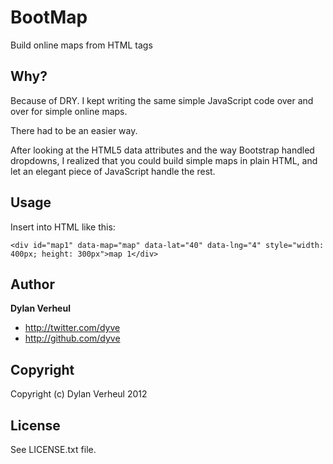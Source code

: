 BootMap
=======

Build online maps from HTML tags

Why?
----

Because of DRY. I kept writing the same simple JavaScript code over and over
for simple online maps.

There had to be an easier way.

After looking at the HTML5 data attributes and the way Bootstrap handled
dropdowns, I realized that you could build simple maps in plain HTML, and let
an elegant piece of JavaScript handle the rest.

Usage
-----

Insert into HTML like this:

    <div id="map1" data-map="map" data-lat="40" data-lng="4" style="width: 400px; height: 300px">map 1</div>


Author
------

**Dylan Verheul**

+ http://twitter.com/dyve
+ http://github.com/dyve

Copyright
---------
Copyright (c) Dylan Verheul 2012

License
-------

See LICENSE.txt file.